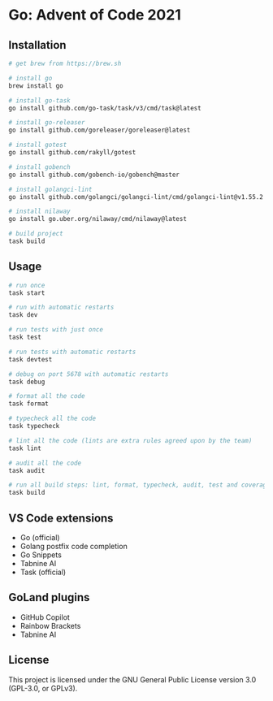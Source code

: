 # Go: Advent of Code 2021

## Installation

```sh
# get brew from https://brew.sh

# install go
brew install go

# install go-task
go install github.com/go-task/task/v3/cmd/task@latest

# install go-releaser
go install github.com/goreleaser/goreleaser@latest

# install gotest 
go install github.com/rakyll/gotest

# install gobench
go install github.com/gobench-io/gobench@master

# install golangci-lint
go install github.com/golangci/golangci-lint/cmd/golangci-lint@v1.55.2

# install nilaway
go install go.uber.org/nilaway/cmd/nilaway@latest

# build project
task build
```

## Usage

```sh
# run once
task start

# run with automatic restarts
task dev

# run tests with just once
task test

# run tests with automatic restarts
task devtest

# debug on port 5678 with automatic restarts
task debug

# format all the code
task format

# typecheck all the code
task typecheck

# lint all the code (lints are extra rules agreed upon by the team)
task lint

# audit all the code
task audit

# run all build steps: lint, format, typecheck, audit, test and coverage
task build
```

## VS Code extensions

- Go (official)
- Golang postfix code completion
- Go Snippets
- Tabnine AI
- Task (official)

## GoLand plugins

- GitHub Copilot
- Rainbow Brackets
- Tabnine AI

## License

This project is licensed under the GNU General Public License version 3.0 (GPL-3.0, or GPLv3).
